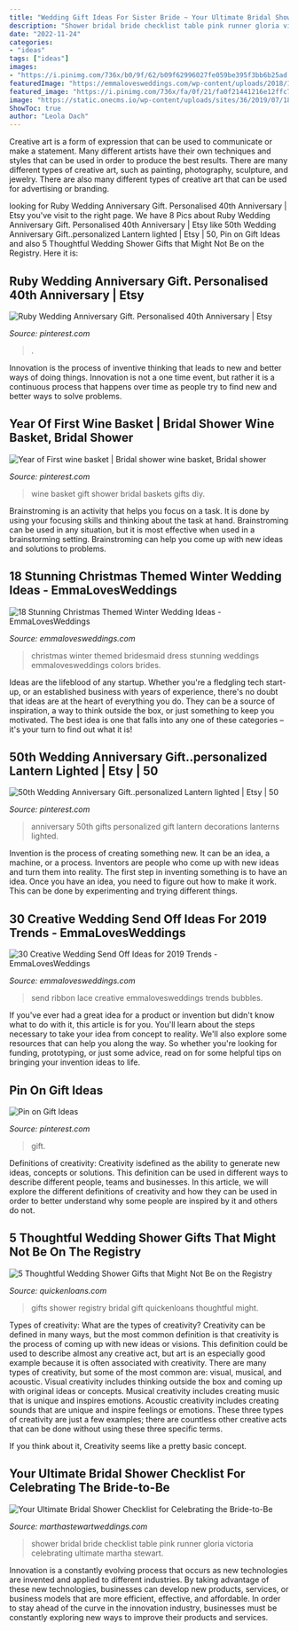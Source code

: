 ```yaml
---
title: "Wedding Gift Ideas For Sister Bride ~ Your Ultimate Bridal Shower Checklist For Celebrating The Bride-to-be"
description: "Shower bridal bride checklist table pink runner gloria victoria celebrating ultimate martha stewart"
date: "2022-11-24"
categories:
- "ideas"
tags: ["ideas"]
images:
- "https://i.pinimg.com/736x/b0/9f/62/b09f62996027fe059be395f3bb6b25ad.jpg"
featuredImage: "https://emmalovesweddings.com/wp-content/uploads/2018/12/lace-ribbon-wedding-send-off-ideas.jpg"
featured_image: "https://i.pinimg.com/736x/fa/0f/21/fa0f21441216e12ffc7eb7cca52c5d6d.jpg"
image: "https://static.onecms.io/wp-content/uploads/sites/36/2019/07/18230212/pink-bridal-shower-victoria-gloria-table-runner-0918.jpg"
ShowToc: true
author: "Leola Dach"
---
```



Creative art is a form of expression that can be used to communicate or make a statement. Many different artists have their own techniques and styles that can be used in order to produce the best results. There are many different types of creative art, such as painting, photography, sculpture, and jewelry. There are also many different types of creative art that can be used for advertising or branding.

	

		
looking for Ruby Wedding Anniversary Gift. Personalised 40th Anniversary | Etsy you've visit to the right page. We have 8 Pics about Ruby Wedding Anniversary Gift. Personalised 40th Anniversary | Etsy like 50th Wedding Anniversary Gift..personalized Lantern lighted | Etsy | 50, Pin on Gift Ideas and also 5 Thoughtful Wedding Shower Gifts that Might Not Be on the Registry. Here it is:
		
    
## Ruby Wedding Anniversary Gift. Personalised 40th Anniversary | Etsy

<img loading=lazy src="https://i.pinimg.com/736x/f2/ba/a6/f2baa60d5d82371c5ba3780b97d580a8.jpg" onerror="this.onerror=null;this.src='https://tse3.mm.bing.net/th?id=OIP.fmrG4b85LG8pYSw1SUli-AHaHa&amp;pid=15.1';" alt="Ruby Wedding Anniversary Gift. Personalised 40th Anniversary | Etsy">

_Source: pinterest.com_

>. 

	

Innovation is the process of inventive thinking that leads to new and better ways of doing things. Innovation is not a one time event, but rather it is a continuous process that happens over time as people try to find new and better ways to solve problems.

    
## Year Of First Wine Basket | Bridal Shower Wine Basket, Bridal Shower

<img loading=lazy src="https://i.pinimg.com/736x/b0/9f/62/b09f62996027fe059be395f3bb6b25ad.jpg" onerror="this.onerror=null;this.src='https://tse2.mm.bing.net/th?id=OIP.OJWtMk5zdD9xXCRls15L1QHaF0&amp;pid=15.1';" alt="Year of First wine basket | Bridal shower wine basket, Bridal shower">

_Source: pinterest.com_

>wine basket gift shower bridal baskets gifts diy. 

	

Brainstroming is an activity that helps you focus on a task. It is done by using your focusing skills and thinking about the task at hand. Brainstroming can be used in any situation, but it is most effective when used in a brainstorming setting. Brainstroming can help you come up with new ideas and solutions to problems.

    
## 18 Stunning Christmas Themed Winter Wedding Ideas - EmmaLovesWeddings

<img loading=lazy src="http://emmalovesweddings.com/wp-content/uploads/2017/11/red-and-green-bridesmaid-dress-ideas.jpg" onerror="this.onerror=null;this.src='https://tse4.mm.bing.net/th?id=OIP.thTJiJBF554a-JFTzwAAnAHaLH&amp;pid=15.1';" alt="18 Stunning Christmas Themed Winter Wedding Ideas - EmmaLovesWeddings">

_Source: emmalovesweddings.com_

>christmas winter themed bridesmaid dress stunning weddings emmalovesweddings colors brides. 

	

Ideas are the lifeblood of any startup. Whether you're a fledgling tech start-up, or an established business with years of experience, there's no doubt that ideas are at the heart of everything you do. They can be a source of inspiration, a way to think outside the box, or just something to keep you motivated. The best idea is one that falls into any one of these categories – it's your turn to find out what it is!

    
## 50th Wedding Anniversary Gift..personalized Lantern Lighted | Etsy | 50

<img loading=lazy src="https://i.pinimg.com/736x/fa/0f/21/fa0f21441216e12ffc7eb7cca52c5d6d.jpg" onerror="this.onerror=null;this.src='https://tse3.mm.bing.net/th?id=OIP.1n5UiFBpD8xvePy1Vu_7eQHaHa&amp;pid=15.1';" alt="50th Wedding Anniversary Gift..personalized Lantern lighted | Etsy | 50">

_Source: pinterest.com_

>anniversary 50th gifts personalized gift lantern decorations lanterns lighted. 

	

Invention is the process of creating something new. It can be an idea, a machine, or a process. Inventors are people who come up with new ideas and turn them into reality. The first step in inventing something is to have an idea. Once you have an idea, you need to figure out how to make it work. This can be done by experimenting and trying different things.

    
## 30 Creative Wedding Send Off Ideas For 2019 Trends - EmmaLovesWeddings

<img loading=lazy src="https://emmalovesweddings.com/wp-content/uploads/2018/12/lace-ribbon-wedding-send-off-ideas.jpg" onerror="this.onerror=null;this.src='https://tse4.mm.bing.net/th?id=OIP.Stqcr0gQhJUC3oLFRg93zAHaJ4&amp;pid=15.1';" alt="30 Creative Wedding Send Off Ideas for 2019 Trends - EmmaLovesWeddings">

_Source: emmalovesweddings.com_

>send ribbon lace creative emmalovesweddings trends bubbles. 

	

If you've ever had a great idea for a product or invention but didn't know what to do with it, this article is for you. You'll learn about the steps necessary to take your idea from concept to reality. We'll also explore some resources that can help you along the way. So whether you're looking for funding, prototyping, or just some advice, read on for some helpful tips on bringing your invention ideas to life.

    
## Pin On Gift Ideas

<img loading=lazy src="https://i.pinimg.com/736x/c8/e3/7b/c8e37bde1fb62c5d96a4e2f5fc63d885.jpg" onerror="this.onerror=null;this.src='https://tse3.mm.bing.net/th?id=OIP.fgD3lqRuDChvrte5n1VCzAHaLH&amp;pid=15.1';" alt="Pin on Gift Ideas">

_Source: pinterest.com_

>gift. 

	

Definitions of creativity:
Creativity isdefined as the ability to generate new ideas, concepts or solutions. This definition can be used in different ways to describe different people, teams and businesses. In this article, we will explore the different definitions of creativity and how they can be used in order to better understand why some people are inspired by it and others do not.

    
## 5 Thoughtful Wedding Shower Gifts That Might Not Be On The Registry

<img loading=lazy src="https://www.quickenloans.com/blog/wp-content/uploads/2015/08/Screen-Shot-2015-08-13-at-9.56.07-PM.png" onerror="this.onerror=null;this.src='https://tse4.mm.bing.net/th?id=OIP.hCEHj7c2hbyabnxaNJEv2gHaLH&amp;pid=15.1';" alt="5 Thoughtful Wedding Shower Gifts that Might Not Be on the Registry">

_Source: quickenloans.com_

>gifts shower registry bridal gift quickenloans thoughtful might. 

	

Types of creativity: What are the types of creativity?
Creativity can be defined in many ways, but the most common definition is that creativity is the process of coming up with new ideas or visions. This definition could be used to describe almost any creative act, but art is an especially good example because it is often associated with creativity.
There are many types of creativity, but some of the most common are: visual, musical, and acoustic. Visual creativity includes thinking outside the box and coming up with original ideas or concepts. Musical creativity includes creating music that is unique and inspires emotions. Acoustic creativity includes creating sounds that are unique and inspire feelings or emotions. These three types of creativity are just a few examples; there are countless other creative acts that can be done without using these three specific terms.

If you think about it, Creativity seems like a pretty basic concept.

    
## Your Ultimate Bridal Shower Checklist For Celebrating The Bride-to-Be

<img loading=lazy src="https://static.onecms.io/wp-content/uploads/sites/36/2019/07/18230212/pink-bridal-shower-victoria-gloria-table-runner-0918.jpg" onerror="this.onerror=null;this.src='https://tse1.mm.bing.net/th?id=OIP.NFjVR8Lq4LsC0Zkt4FxeFAHaLG&amp;pid=15.1';" alt="Your Ultimate Bridal Shower Checklist for Celebrating the Bride-to-Be">

_Source: marthastewartweddings.com_

>shower bridal bride checklist table pink runner gloria victoria celebrating ultimate martha stewart. 

	

Innovation is a constantly evolving process that occurs as new technologies are invented and applied to different industries. By taking advantage of these new technologies, businesses can develop new products, services, or business models that are more efficient, effective, and affordable. In order to stay ahead of the curve in the innovation industry, businesses must be constantly exploring new ways to improve their products and services.


